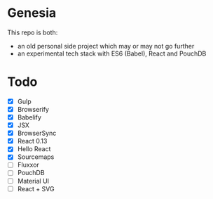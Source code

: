 # Genesia

This repo is both:
- an old personal side project which may or may not go further
- an experimental tech stack with ES6 (Babel), React and PouchDB

# Todo

- [x] Gulp
- [x] Browserify
- [x] Babelify
- [x] JSX
- [x] BrowserSync
- [x] React 0.13
- [x] Hello React
- [x] Sourcemaps
- [ ] Fluxxor
- [ ] PouchDB
- [ ] Material UI
- [ ] React + SVG

